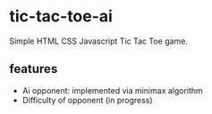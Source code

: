 # tic-tac-toe-ai
Simple HTML CSS Javascript Tic Tac Toe game. 

## features
- Ai opponent: implemented via minimax algorithm
- Difficulty of opponent (in progress)